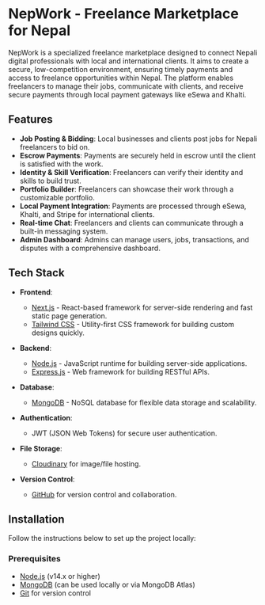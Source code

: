 # NepWork - Freelance Marketplace for Nepal

NepWork is a specialized freelance marketplace designed to connect Nepali digital professionals with local and international clients. It aims to create a secure, low-competition environment, ensuring timely payments and access to freelance opportunities within Nepal. The platform enables freelancers to manage their jobs, communicate with clients, and receive secure payments through local payment gateways like eSewa and Khalti.

## Features
- **Job Posting & Bidding**: Local businesses and clients post jobs for Nepali freelancers to bid on.
- **Escrow Payments**: Payments are securely held in escrow until the client is satisfied with the work.
- **Identity & Skill Verification**: Freelancers can verify their identity and skills to build trust.
- **Portfolio Builder**: Freelancers can showcase their work through a customizable portfolio.
- **Local Payment Integration**: Payments are processed through eSewa, Khalti, and Stripe for international clients.
- **Real-time Chat**: Freelancers and clients can communicate through a built-in messaging system.
- **Admin Dashboard**: Admins can manage users, jobs, transactions, and disputes with a comprehensive dashboard.

## Tech Stack

- **Frontend**: 
  - [Next.js](https://nextjs.org/) - React-based framework for server-side rendering and fast static page generation.
  - [Tailwind CSS](https://tailwindcss.com/) - Utility-first CSS framework for building custom designs quickly.

- **Backend**:
  - [Node.js](https://nodejs.org/en/) - JavaScript runtime for building server-side applications.
  - [Express.js](https://expressjs.com/) - Web framework for building RESTful APIs.
  
- **Database**: 
  - [MongoDB](https://www.mongodb.com/) - NoSQL database for flexible data storage and scalability.

- **Authentication**:
  - JWT (JSON Web Tokens) for secure user authentication.

- **File Storage**: 
  - [Cloudinary](https://cloudinary.com/) for image/file hosting.
 

- **Version Control**: 
  - [GitHub](https://github.com/) for version control and collaboration.

## Installation

Follow the instructions below to set up the project locally:

### Prerequisites
- [Node.js](https://nodejs.org/en/) (v14.x or higher)
- [MongoDB](https://www.mongodb.com/) (can be used locally or via MongoDB Atlas)
- [Git](https://git-scm.com/) for version control


